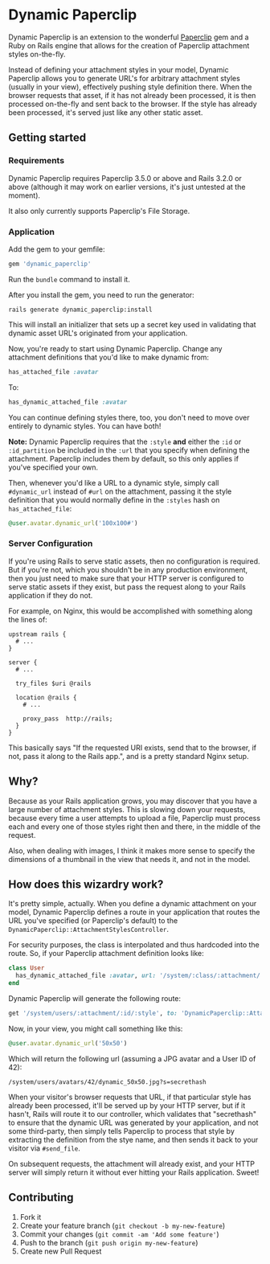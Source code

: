 Dynamic Paperclip
=================

Dynamic Paperclip is an extension to the wonderful [Paperclip](http://github.com/thoughtbot/paperclip) gem
and a Ruby on Rails engine that allows for the creation of Paperclip attachment styles on-the-fly.

Instead of defining your attachment styles in your model, Dynamic Paperclip allows you to generate URL's
for arbitrary attachment styles (usually in your view), effectively pushing style definition there.
When the browser requests that asset, if it has not already been processed, it is then processed on-the-fly
and sent back to the browser. If the style has already been processed, it's served just like any other static asset.

Getting started
---------------

### Requirements

Dynamic Paperclip requires Paperclip 3.5.0 or above and Rails 3.2.0 or above (although it may work on earlier versions,
it's just untested at the moment).

It also only currently supports Paperclip's File Storage.

### Application

Add the gem to your gemfile:

```ruby
gem 'dynamic_paperclip'
```

Run the ``bundle`` command to install it.

After you install the gem, you need to run the generator:

```console
rails generate dynamic_paperclip:install
```

This will install an initializer that sets up a secret key used in validating that dynamic asset URL's
originated from your application.

Now, you're ready to start using Dynamic Paperclip. Change any attachment definitions that you'd like to make dynamic from:

```ruby
has_attached_file :avatar
```

To:

```ruby
has_dynamic_attached_file :avatar
```

You can continue defining styles there, too, you don't need to move over entirely to dynamic styles. You can have both!

**Note:** Dynamic Paperclip requires that the ``:style`` **and** either the ``:id`` or ``:id_partition`` be included
in the ``:url`` that you specify when defining the attachment. Paperclip includes them by default, so this only
applies if you've specified your own.

Then, whenever you'd like a URL to a dynamic style, simply call ``#dynamic_url`` instead of ``#url`` on the attachment,
passing it the style definition that you would normally define in the ``:styles`` hash on ``has_attached_file``:

```ruby
@user.avatar.dynamic_url('100x100#')
```

### Server Configuration

If you're using Rails to serve static assets, then no configuration is required.  But if you're not,
which you shouldn't be in any production environment, then you just need to make sure that your HTTP server
is configured to serve static assets if they exist, but pass the request along to your Rails application
if they do not.

For example, on Nginx, this would be accomplished with something along the lines of:

```nginx
upstream rails {
  # ...
}

server {
  # ...

  try_files $uri @rails

  location @rails {
    # ...

    proxy_pass  http://rails;
  }
}
```

This basically says "If the requested URI exists, send that to the browser, if not, pass it along to the Rails app.",
and is a pretty standard Nginx setup.

Why?
----

Because as your Rails application grows, you may discover that you have a large number of attachment styles.  This is
slowing down your requests, because every time a user attempts to upload a file, Paperclip must process each and every
one of those styles right then and there, in the middle of the request.

Also, when dealing with images, I think it makes more sense to specify the dimensions of a thumbnail in the view
that needs it, and not in the model.

How does this wizardry work?
---------------------------

It's pretty simple, actually.  When you define a dynamic attachment on your model, Dynamic Paperclip defines
a route in your application that routes the URL you've specified (or Paperclip's default) to the ``DynamicPaperclip::AttachmentStylesController``.

For security purposes, the class is interpolated and thus hardcoded into the route.  So, if your Paperclip attachment definition looks like:

```ruby
class User
  has_dynamic_attached_file :avatar, url: '/system/:class/:attachment/:id/:style'
end
```

Dynamic Paperclip will generate the following route:

```ruby
get '/system/users/:attachment/:id/:style', to: 'DynamicPaperclip::AttachmentStyles#generate_user'
```

Now, in your view, you might call something like this:

```ruby
@user.avatar.dynamic_url('50x50')
```

Which will return the following url (assuming a JPG avatar and a User ID of 42):

```
/system/users/avatars/42/dynamic_50x50.jpg?s=secrethash
```

When your visitor's browser requests that URL, if that particular style has already been processed,
it'll be served up by your HTTP server, but if it hasn't, Rails will route it to our controller,
which validates that "secrethash" to ensure that the dynamic URL was generated by your application,
and not some third-party, then simply tells Paperclip to process that style by extracting the definition
from the stye name, and then sends it back to your visitor via ``#send_file``.

On subsequent requests, the attachment will already exist, and your HTTP server will simply return it without
ever hitting your Rails application.  Sweet!

Contributing
------------

1. Fork it
2. Create your feature branch (`git checkout -b my-new-feature`)
3. Commit your changes (`git commit -am 'Add some feature'`)
4. Push to the branch (`git push origin my-new-feature`)
5. Create new Pull Request
